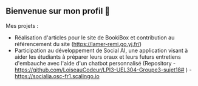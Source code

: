 ## Bienvenue sur mon profil 👋 

Mes projets : 
- Réalisation d'articles pour le site de BookiBox et contribution au référencement du site (https://lamer-remi.go.yj.fr/)
- Participation au développement de Social AI, une application visant à aider les étudiants à préparer leurs oraux et leurs futurs entretiens d'embauche avec l'aide d'un chatbot personnalisé (Repository - https://github.com/LoiseauCodeur/LPI3-UEL304-Groupe3-sujet18# ) - https://socialia.osc-fr1.scalingo.io   

